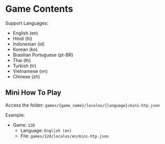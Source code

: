 # Game Contents

Support Languages:

-   English (en)
-   Hindi (hi)
-   Indonesian (id)
-   Korean (ko)
-   Brasilian Portuguese (pt-BR)
-   Thai (th)
-   Turkish (tr)
-   Vietnamese (vn)
-   Chinese (zh)

## Mini How To Play

Access the folder: `games/{game_name}/locales/{language}/mini-htp.json`

Example:

-   Game: `12D`
    -   Language: `English (en)`
    -   File: `games/12d/locales/en/mini-htp.json`
